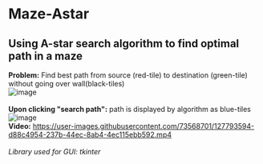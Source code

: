 # Maze-Astar
## Using A-star search algorithm to find optimal path in a maze<br>
**Problem:** Find best path from source (red-tile) to destination (green-tile) without going over wall(black-tiles)<br>
![image](https://user-images.githubusercontent.com/73568701/126738475-ba2142da-58fc-470b-a172-3ecf35cee702.png)
<br>
<br>**Upon clicking "search path":** path is displayed by algorithm as blue-tiles<br>
![image](https://user-images.githubusercontent.com/73568701/126738509-0fcea969-e194-4f63-b92b-61d134bd5700.png)
<br>
**Video:**
https://user-images.githubusercontent.com/73568701/127793594-d88c4954-237b-44ec-8ab4-4ec115ebb592.mp4
<br><br>
*Library used for GUI: tkinter*
